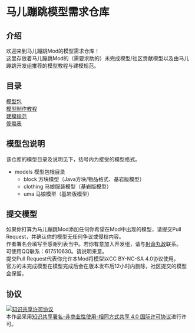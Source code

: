 # 马儿蹦跳模型需求仓库
## 介绍
欢迎来到马儿蹦跳Mod的模型需求仓库！  
这里存放着马儿蹦跳Mod的（需要求助的）未完成模型/社区贡献模型以及由马儿蹦跳开发组推荐的模型教程与建模规范。  

## 目录  
[模型包](https://github.com/0999312/Umapyoi-Models/tree/main/models)  
[模型制作教程](https://github.com/0999312/Umapyoi-Models/wiki/%E7%BE%8E%E5%B7%A5%E6%95%99%E7%A8%8B%E6%8E%A8%E8%8D%90)  
[建模规范](https://github.com/0999312/Umapyoi-Models/wiki/%E5%BB%BA%E6%A8%A1%E8%A7%84%E8%8C%83%E4%B8%8E%E5%BB%BA%E8%AE%AE)  
[骨骼表](https://github.com/0999312/Umapyoi-Models/wiki/%E9%AA%A8%E9%AA%BC%E8%A1%A8)  

## 模型包说明
该仓库的模型目录及说明见下，括号内为接受的模型格式。  
* models 模型包根目录  
  * block 方块模型（Java方块/物品格式、基岩版模型）  
  * clothing 马娘服装模型（基岩版模型）  
  * uma 马娘模型（基岩版模型）  

## 提交模型
如果你打算为马儿蹦跳Mod添加任何你希望在Mod中出现的模型，请提交Pull Request，并确认你的模型无任何争议或侵权内容。  
作者署名会填写至感谢列表当中。若你有意加入开发组，请与[射命丸政](https://twitter.com/SyameimaruZheng)联系。  
可使用QQ联系：617510630。请说明来意。  
提交Pull Request代表你允许本Mod将模型以CC BY-NC-SA 4.0协议使用。  
官方的未完成模型在模型完成后会在版本发布后12小时内删除，社区提交的模型会保留。  

## 协议
<a rel="license" href="http://creativecommons.org/licenses/by-nc-sa/4.0/"><img alt="知识共享许可协议" style="border-width:0" src="https://i.creativecommons.org/l/by-nc-sa/4.0/88x31.png" /></a><br />本作品采用<a rel="license" href="http://creativecommons.org/licenses/by-nc-sa/4.0/">知识共享署名-非商业性使用-相同方式共享 4.0 国际许可协议</a>进行许可。  
